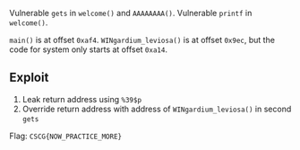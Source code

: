 Vulnerable `gets` in `welcome()` and `AAAAAAAA()`.
Vulnerable `printf` in `welcome()`.

`main()` is at offset `0xaf4`.
`WINgardium_leviosa()` is at offset `0x9ec`, but the code for system only starts at offset `0xa14`.

## Exploit

1. Leak return address using `%39$p`
2. Override return address with address of `WINgardium_leviosa()` in second `gets`

Flag: `CSCG{NOW_PRACTICE_MORE}`
